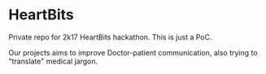 # HeartBits
Private repo for 2k17 HeartBits hackathon. 
This is just a PoC.

Our projects aims to improve Doctor-patient communication, also trying to "translate" medical jargon. 
